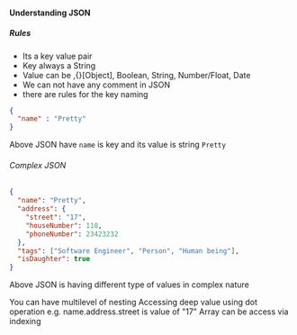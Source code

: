 #### Understanding JSON
##### Rules
- Its a key value pair
- Key always a String
- Value can be [](Array),{}[Object], Boolean, String, Number/Float, Date
- We can not have any comment in JSON
- there are rules for the key naming
```JSON
{
  "name" : "Pretty"
}
```

Above JSON have `name` is key and its value is string `Pretty`

###### Complex JSON
```JSON
{
  "name": "Pretty",
  "address": {
    "street": "17",
    "houseNumber": 118,
    "phoneNumber": 23423232
  },
  "tags": ["Software Engineer", "Person", "Human being"],
  "isDaughter": true
}
```

Above JSON is having different type of values in complex nature

You can have multilevel of nesting
Accessing deep value using dot operation e.g. name.address.street is value of "17"
Array can be access via indexing
